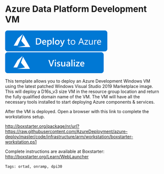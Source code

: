 # Azure Data Platform Development VM

[![Deploy To Azure](./files/deploy-to-azure.svg?sanitize=true)](https://portal.azure.com/#create/Microsoft.Template/uri/https%3A%2F%2Fraw.githubusercontent.com%2FAzureDeployment%2Fazure-deploy%2Fmaster%2Fcode%2Finfrastructure%2Farm%2Fworkstation%2Fdev-vm%2Fazuredeploy.json)
[![Visualize](../../../../../md/articles/media/visualizebutton.svg?sanitize=true)](http://armviz.io/#/?load=https%3A%2F%2Fraw.githubusercontent.com%2FAzureDeployment%2Fazure-deploy%2Fmaster%2Fcode%2Finfrastructure%2Farm%2Fworkstation%2Fdev-vm%2Fazuredeploy.json)

This template allows you to deploy an Azure Development Windows VM using the latest patched Windows Visual Studio 2019 Marketplace image. This will deploy a D16s_v3 size VM in the resource group location and return the fully qualified domain name of the VM. The VM will have all the necessary tools installed to start deploying Azure components & services.

After the VM is deployed. Open a browser with this link to complete the workstations setup. 

http://boxstarter.org/package/nr/url?https://raw.githubusercontent.com/AzureDeployment/azure-deploy/master/code/infrastructure/arm/workstation/boxstarter-workstation.ps1 

Complete instructions are available at Boxstarter: http://boxstarter.org/Learn/WebLauncher

`Tags: ortad, onramp, dpi30`
